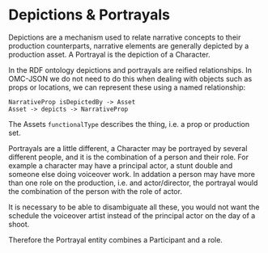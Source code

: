 # Depictions & Portrayals
Depictions are a mechanism used to relate narrative concepts to their production counterparts, narrative elements are generally depicted by a production asset. A Portrayal is the depiction of a Character.

In the RDF ontology depictions and portrayals are reified relationships. In OMC-JSON we do not need to do this when dealing with objects such as props or locations, we can represent these using a named relationship:
```
NarrativeProp isDepictedBy -> Asset
Asset -> depicts -> NarrativeProp
``` 
The Assets ``functionalType`` describes the thing, i.e. a prop or production set.


Portrayals are a little different, a Character may be portrayed by several different people, and it is the combination of a person and their role. For example a character may have a principal actor, a stunt double and someone else doing voiceover work. In addation a person may have more than one role on the production, i.e. and actor/director, the portrayal would the combination of the person with the role of actor.

It is necessary to be able to disambiguate all these, you would not want the schedule the voiceover artist instead of the principal actor on the day of a shoot.

Therefore the Portrayal entity combines a Participant and a role.
